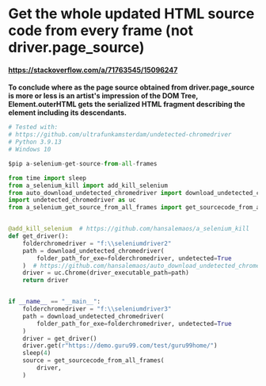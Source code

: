 # Get the whole updated HTML source code from every frame (not driver.page_source)

#### https://stackoverflow.com/a/71763545/15096247

**To conclude where as the page source obtained from driver.page_source is more or less is an artist's impression of the DOM Tree, Element.outerHTML gets the serialized HTML fragment describing the element including its descendants.**

```python
# Tested with:
# https://github.com/ultrafunkamsterdam/undetected-chromedriver
# Python 3.9.13
# Windows 10

$pip a-selenium-get-source-from-all-frames

from time import sleep
from a_selenium_kill import add_kill_selenium
from auto_download_undetected_chromedriver import download_undetected_chromedriver
import undetected_chromedriver as uc
from a_selenium_get_source_from_all_frames import get_sourcecode_from_all_frames


@add_kill_selenium  # https://github.com/hansalemaos/a_selenium_kill
def get_driver():
    folderchromedriver = "f:\\seleniumdriver2"
    path = download_undetected_chromedriver(
        folder_path_for_exe=folderchromedriver, undetected=True
    )  # https://github.com/hansalemaos/auto_download_undetected_chromedriver
    driver = uc.Chrome(driver_executable_path=path)
    return driver


if __name__ == "__main__":
    folderchromedriver = "f:\\seleniumdriver3"
    path = download_undetected_chromedriver(
        folder_path_for_exe=folderchromedriver, undetected=True
    )
    driver = get_driver()
    driver.get(r"https://demo.guru99.com/test/guru99home/")
    sleep(4)
    source = get_sourcecode_from_all_frames(
        driver,
    )

    
	
```




